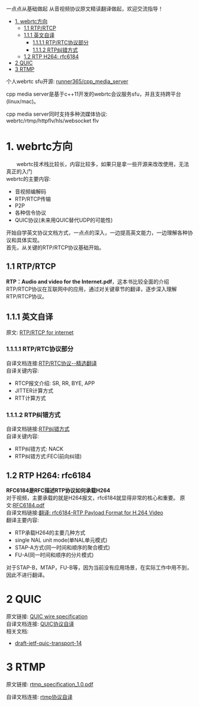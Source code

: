 
一点点从基础做起
从音视频协议原文精读翻译做起，欢迎交流指导！
<!-- TOC -->

- [1. webrtc方向](#1-webrtc%E6%96%B9%E5%90%91)
    - [1.1 RTP/RTCP](#11-rtprtcp)
    - [1.1.1 英文自译](#111-%E8%8B%B1%E6%96%87%E8%87%AA%E8%AF%91)
        - [1.1.1.1 RTP/RTC协议部分](#1111-rtprtc%E5%8D%8F%E8%AE%AE%E9%83%A8%E5%88%86)
        - [1.1.1.2 RTP纠错方式](#1112-rtp%E7%BA%A0%E9%94%99%E6%96%B9%E5%BC%8F)
    - [1.2 RTP H264: rfc6184](#12-rtp-h264-rfc6184)
- [2 QUIC](#2-quic)
- [3 RTMP](#3-rtmp)

个人webrtc sfu开源: [runner365/cpp_media_server](https://github.com/runner365/cpp_media_server)

cpp media server是基于c++11开发的webrtc会议服务sfu，并且支持跨平台(linux/mac)。

cpp media server同时支持多种流媒体协议: webrtc/rtmp/httpflv/hls/websocket flv

<!-- /TOC -->
# 1. webrtc方向
&emsp;&emsp;webrtc技术栈比较长，内容比较多，如果只是拿一些开源来改改使用，无法真正的入门<br>
webrtc的主要内容:<br/>
+ 音视频编解码
+ RTP/RTCP传输
+ P2P
+ 各种信令协议
+ QUIC协议(未来用QUIC替代UDP的可能性)

开始自学英文协议文档方式，一点点的深入，一边提高英文能力，一边理解各种协议和具体实现。<br/>
首先，从关键的RTP/RTCP协议基础开始。<br/>

## 1.1 RTP/RTCP
**RTP：Audio and video for the Internet.pdf**，这本书比较全面的介绍RTP/RTCP协议在互联网中的应用，通过对关键章节的翻译，逐步深入理解RTP/RTCP协议。
## 1.1.1 英文自译
原文: [RTP/RTCP for internet](https://github.com/runner365/read_book/blob/master/RTP_RTCP/RTP%EF%BC%9AAudio%20and%20video%20for%20the%20Internet.pdf)<br>

### 1.1.1.1 RTP/RTC协议部分
自译文档连接:[RTP/RTC协议--精选翻译](https://github.com/runner365/read_book/blob/master/RTP_RTCP/RTP_RTCP%E5%8D%8F%E8%AE%AE%E5%86%85%E5%AE%B9--%E7%B2%BE%E9%80%89%E8%87%AA%E8%AF%91.md)<br/>
自译关键内容:
* RTCP报文介绍: SR, RR, BYE, APP
* JITTER计算方式
* RTT计算方式

### 1.1.1.2 RTP纠错方式
自译文档链接:[RTP纠错方式](https://github.com/runner365/read_book/blob/master/RTP_RTCP/RTP%E7%BA%A0%E9%94%99%E6%9C%BA%E5%88%B6--%E7%B2%BE%E9%80%89%E8%87%AA%E8%AF%91.md)<br/>
自译关键内容:
* RTP纠错方式: NACK
* RTP纠错方式:FEC(前向纠错)

## 1.2 RTP H264: rfc6184
**RFC6184是RFC描述RTP协议如何承载H264**<br/>
对于视频，主要承载的就是H264报文，rfc6184就显得非常的核心和重要。
原文:[RFC6184.pdf](https://github.com/runner365/read_book/blob/master/RTP_H264/rfc6184.pdf)<br/>
自译文档链接:[翻译: rfc6184-RTP Payload Format for H.264 Video](https://github.com/runner365/read_book/blob/master/RTP_H264/rfc6184%E8%87%AA%E8%AF%91.md)<br/>
翻译主要内容:<br/>
* RTP承载H264的主要几种方式
* single NAL unit mode(单NAL单元模式)
* STAP-A方式(同一时间和顺序的聚合模式)
* FU-A(同一时间和顺序的分片模式)

对于STAP-B，MTAP，FU-B等，因为当前没有应用场景，在实际工作中用不到，因此不进行翻译。<br/>

# 2 QUIC
原文链接: [QUIC wire specification](https://docs.google.com/document/d/1WJvyZflAO2pq77yOLbp9NsGjC1CHetAXV8I0fQe-B_U/edit)<br/>
自译文档连接: [QUIC协议自译](https://github.com/runner365/read_book/blob/master/Quic/Quic_Wire_layout_specification_%E8%87%AA%E8%AF%91.md)<br/>
相关文档:
* [draft-ietf-quic-transport-14](https://tools.ietf.org/html/draft-ietf-quic-transport-14)

# 3 RTMP
原文链接: [rtmp_specification_1.0.pdf](https://github.com/runner365/read_book/blob/master/rtmp/rtmp_specification_1.0.pdf)<br/>

自译文档连接: [rtmp协议自译](https://github.com/runner365/read_book/blob/master/rtmp/rtmp_specification_1.0_%E8%87%AA%E8%AF%91.md) <br/>
